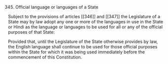 345. Official language or languages of a State

Subject to the provisions of articles [[346]] and [[347]]  the Legislature of a State may by law adopt any one or more of the languages in use in the State or Hindi as the language or languages to be used for all or any of the official purposes of that State:

Provided that, until the Legislature of the State otherwise provides by law, the English language shall continue to be used for those official purposes within the State for which it was being used immediately before the commencement of this Constitution.

